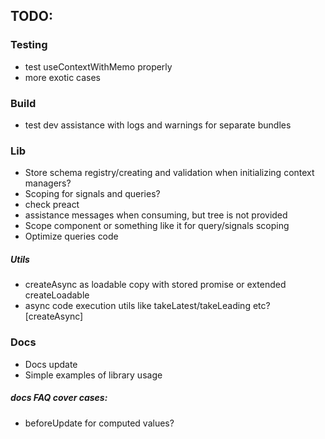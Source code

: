 ## TODO:

### Testing
  - test useContextWithMemo properly
  - more exotic cases

### Build
  - test dev assistance with logs and warnings for separate bundles

### Lib
  - Store schema registry/creating and validation when initializing context managers?
  - Scoping for signals and queries?
  - check preact
  - assistance messages when consuming, but tree is not provided
  - Scope component or something like it for query/signals scoping
  - Optimize queries code

##### Utils
  - createAsync as loadable copy with stored promise or extended createLoadable
  - async code execution utils like takeLatest/takeLeading etc? [createAsync]

### Docs
- Docs update
- Simple examples of library usage

##### docs FAQ cover cases:
  - beforeUpdate for computed values?
